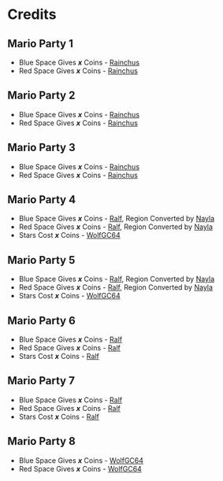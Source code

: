 # Credits

## Mario Party 1
- Blue Space Gives ***x*** Coins - [Rainchus](https://github.com/Rainchus)
- Red Space Gives ***x*** Coins - [Rainchus](https://github.com/Rainchus)

## Mario Party 2
- Blue Space Gives ***x*** Coins - [Rainchus](https://github.com/Rainchus)
- Red Space Gives ***x*** Coins - [Rainchus](https://github.com/Rainchus)

## Mario Party 3
- Blue Space Gives ***x*** Coins - [Rainchus](https://github.com/Rainchus)
- Red Space Gives ***x*** Coins - [Rainchus](https://github.com/Rainchus)

## Mario Party 4
- Blue Space Gives ***x*** Coins - [Ralf](https://www.gc-forever.com/forums/memberlist.php?mode=viewprofile&u=2105), Region Converted by [Nayla](https://github.com/EndangeredNayla)
- Red Space Gives ***x*** Coins - [Ralf](https://www.gc-forever.com/forums/memberlist.php?mode=viewprofile&u=2105), Region Converted by [Nayla](https://github.com/EndangeredNayla)
- Stars Cost ***x*** Coins - [WolfGC64](https://github.com/WolfGC64)

## Mario Party 5
- Blue Space Gives ***x*** Coins - [Ralf](https://www.gc-forever.com/forums/memberlist.php?mode=viewprofile&u=2105), Region Converted by [Nayla](https://github.com/EndangeredNayla)
- Red Space Gives ***x*** Coins - [Ralf](https://www.gc-forever.com/forums/memberlist.php?mode=viewprofile&u=2105), Region Converted by [Nayla](https://github.com/EndangeredNayla)
- Stars Cost ***x*** Coins - [WolfGC64](https://github.com/WolfGC64)

## Mario Party 6
- Blue Space Gives ***x*** Coins - [Ralf](https://www.gc-forever.com/forums/memberlist.php?mode=viewprofile&u=2105)
- Red Space Gives ***x*** Coins - [Ralf](https://www.gc-forever.com/forums/memberlist.php?mode=viewprofile&u=2105)
- Stars Cost ***x*** Coins - [Ralf](https://www.gc-forever.com/forums/memberlist.php?mode=viewprofile&u=2105)

## Mario Party 7
- Blue Space Gives ***x*** Coins - [Ralf](https://www.gc-forever.com/forums/memberlist.php?mode=viewprofile&u=2105)
- Red Space Gives ***x*** Coins - [Ralf](https://www.gc-forever.com/forums/memberlist.php?mode=viewprofile&u=2105)
- Stars Cost ***x*** Coins - [Ralf](https://www.gc-forever.com/forums/memberlist.php?mode=viewprofile&u=2105)

## Mario Party 8
- Blue Space Gives ***x*** Coins - [WolfGC64](https://github.com/WolfGC64)
- Red Space Gives ***x*** Coins - [WolfGC64](https://github.com/WolfGC64)
